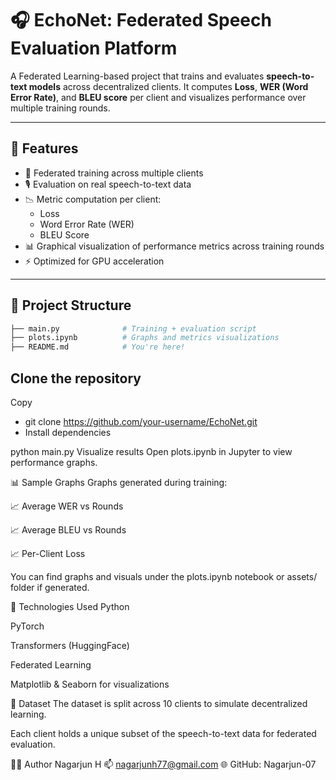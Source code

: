 # 🎧 EchoNet: Federated Speech Evaluation Platform

A Federated Learning-based project that trains and evaluates **speech-to-text models** across decentralized clients. It computes **Loss**, **WER (Word Error Rate)**, and **BLEU score** per client and visualizes performance over multiple training rounds.

---

## 🚀 Features

- 📡 Federated training across multiple clients
- 🎙️ Evaluation on real speech-to-text data
- 📉 Metric computation per client:
  - Loss
  - Word Error Rate (WER)
  - BLEU Score
- 📊 Graphical visualization of performance metrics across training rounds
- ⚡ Optimized for GPU acceleration

---

## 📁 Project Structure

```bash
├── main.py              # Training + evaluation script
├── plots.ipynb          # Graphs and metrics visualizations
├── README.md            # You're here!
```

## Clone the repository

Copy

- git clone https://github.com/your-username/EchoNet.git
- Install dependencies

python main.py
Visualize results Open plots.ipynb in Jupyter to view performance graphs.

📊 Sample Graphs
Graphs generated during training:

📈 Average WER vs Rounds

📈 Average BLEU vs Rounds

📈 Per-Client Loss

You can find graphs and visuals under the plots.ipynb notebook or assets/ folder if generated.

🧠 Technologies Used
Python

PyTorch

Transformers (HuggingFace)

Federated Learning

Matplotlib & Seaborn for visualizations

📜 Dataset
The dataset is split across 10 clients to simulate decentralized learning.

Each client holds a unique subset of the speech-to-text data for federated evaluation.

🧑‍💻 Author
Nagarjun H
📫 nagarjunh77@gmail.com
🌐 GitHub: Nagarjun-07
